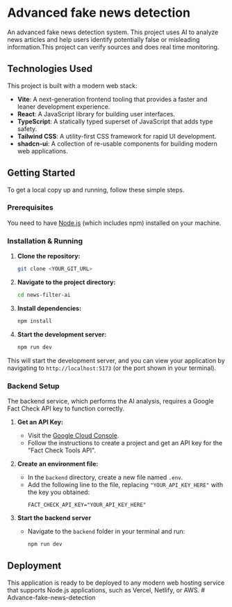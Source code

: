 # Advanced fake news detection

An advanced fake news detection system. This project uses AI to analyze news articles and help users identify potentially false or misleading information.This project can verify sources and does real time monitoring.

## Technologies Used

This project is built with a modern web stack:

- **Vite**: A next-generation frontend tooling that provides a faster and leaner development experience.
- **React**: A JavaScript library for building user interfaces.
- **TypeScript**: A statically typed superset of JavaScript that adds type safety.
- **Tailwind CSS**: A utility-first CSS framework for rapid UI development.
- **shadcn-ui**: A collection of re-usable components for building modern web applications.

## Getting Started

To get a local copy up and running, follow these simple steps.

### Prerequisites

You need to have [Node.js](httpss://nodejs.org/en/) (which includes npm) installed on your machine.

### Installation & Running

1.  **Clone the repository:**
    ```sh
    git clone <YOUR_GIT_URL>
    ```
2.  **Navigate to the project directory:**
    ```sh
    cd news-filter-ai
    ```
3.  **Install dependencies:**
    ```sh
    npm install
    ```
4.  **Start the development server:**
    ```sh
    npm run dev
    ```

This will start the development server, and you can view your application by navigating to `http://localhost:5173` (or the port shown in your terminal).

### Backend Setup

The backend service, which performs the AI analysis, requires a Google Fact Check API key to function correctly.

1.  **Get an API Key:**
    *   Visit the [Google Cloud Console](https://developers.google.com/fact-check/tools/api/guides/get-started).
    *   Follow the instructions to create a project and get an API key for the "Fact Check Tools API".

2.  **Create an environment file:**
    *   In the `backend` directory, create a new file named `.env`.
    *   Add the following line to the file, replacing `"YOUR_API_KEY_HERE"` with the key you obtained:
        ```
        FACT_CHECK_API_KEY="YOUR_API_KEY_HERE"
        ```
3. **Start the backend server**
   * Navigate to the `backend` folder in your terminal and run:
     ```sh
     npm run dev
     ```

## Deployment

This application is ready to be deployed to any modern web hosting service that supports Node.js applications, such as Vercel, Netlify, or AWS.
#   A d v a n c e - f a k e - n e w s - d e t e c t i o n  
 